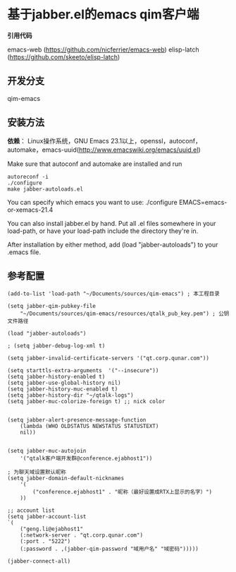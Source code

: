 **基于jabber.el的emacs qim客户端**
===============================

**引用代码**

emacs-web (https://github.com/nicferrier/emacs-web)
elisp-latch (https://github.com/skeeto/elisp-latch)

## **开发分支**
qim-emacs

## **安装方法**
**依赖**： Linux操作系统，GNU Emacs 23.1以上，openssl，autoconf，automake，emacs-uuid(http://www.emacswiki.org/emacs/uuid.el)

Make sure that autoconf and automake are installed and run

    autoreconf -i
    ./configure
    make jabber-autoloads.el

You can specify which emacs you want to use:
./configure EMACS=emacs-or-xemacs-21.4

You can also install jabber.el by hand.  Put all .el files somewhere
in your load-path, or have your load-path include the directory
they're in.

After installation by either method, add (load "jabber-autoloads") to
your .emacs file.


## **参考配置**

    (add-to-list 'load-path "~/Documents/sources/qim-emacs") ; 本工程目录

    (setq jabber-qim-pubkey-file
        "~/Documents/sources/qim-emacs/resources/qtalk_pub_key.pem") ; 公钥文件路径

    (load "jabber-autoloads")

    ; (setq jabber-debug-log-xml t)

    (setq jabber-invalid-certificate-servers '("qt.corp.qunar.com"))

    (setq starttls-extra-arguments  '("--insecure"))
    (setq jabber-history-enabled t)
    (setq jabber-use-global-history nil)
    (setq jabber-history-muc-enabled t)
    (setq jabber-history-dir "~/qtalk-logs")
    (setq jabber-muc-colorize-foreign t) ;; nick color


    (setq jabber-alert-presence-message-function
        (lambda (WHO OLDSTATUS NEWSTATUS STATUSTEXT)
        nil))


    (setq jabber-muc-autojoin
        '("qtalk客户端开发群@conference.ejabhost1"))

    ; 为聊天域设置默认昵称
    (setq jabber-domain-default-nicknames
        '(
            ("conference.ejabhost1" . "昵称（最好设置成RTX上显示的名字）")
        ))

    ;; account list
    (setq jabber-account-list
    `(
        ("geng.li@ejabhost1"
        (:network-server . "qt.corp.qunar.com")
        (:port . "5222")
        (:password . ,(jabber-qim-password "域用户名" "域密码")))))

    (jabber-connect-all)




